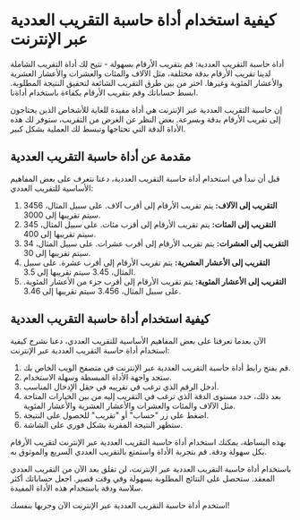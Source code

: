 كيفية استخدام أداة حاسبة التقريب العددية عبر الإنترنت
=====================================================

أداة حاسبة التقريب العددية: قم بتقريب الأرقام بسهولة - تتيح لك أداة التقريب الشاملة لدينا تقريب الأرقام بدقة مختلفة، مثل الآلاف والمئات والعشرات والأعشار العشرية والأعشار المئوية وغيرها. اختر من بين طرق التقريب الشائعة لتحقيق النتيجة المطلوبة. ابسط حساباتك وقم بتقريب الأرقام بكفاءة باستخدام أداةنا.

إن حاسبة التقريب العددية عبر الإنترنت هي أداة مفيدة للغاية للأشخاص الذين يحتاجون إلى تقريب الأرقام بدقة وبسرعة. بغض النظر عن الغرض من التقريب، ستوفر لك هذه الأداة الدقة التي تحتاجها وتبسط لك العملية بشكل كبير.

مقدمة عن أداة حاسبة التقريب العددية
-----------------------------------

قبل أن نبدأ في استخدام أداة حاسبة التقريب العددية، دعنا نتعرف على بعض المفاهيم الأساسية للتقريب العددي:

1. **التقريب إلى الآلاف:** يتم تقريب الأرقام إلى أقرب آلاف. على سبيل المثال، 3456 سيتم تقريبها إلى 3000.
2. **التقريب إلى المئات:** يتم تقريب الأرقام إلى أقرب مئات. على سبيل المثال، 345 سيتم تقريبها إلى 400.
3. **التقريب إلى العشرات:** يتم تقريب الأرقام إلى أقرب عشرات. على سبيل المثال، 34 سيتم تقريبها إلى 30.
4. **التقريب إلى الأعشار العشرية:** يتم تقريب الأرقام إلى أقرب عشرة. على سبيل المثال، 3.45 سيتم تقريبها إلى 3.5.
5. **التقريب إلى الأعشار المئوية:** يتم تقريب الأرقام إلى أقرب جزء من الأعشار المئوية. على سبيل المثال، 3.456 سيتم تقريبها إلى 3.46.

كيفية استخدام أداة حاسبة التقريب العددية
----------------------------------------

الآن بعدما تعرفنا على بعض المفاهيم الأساسية للتقريب العددي، دعنا نشرح كيفية استخدام أداة حاسبة التقريب العددية عبر الإنترنت:

1. قم بفتح رابط أداة حاسبة التقريب العددية عبر الإنترنت في متصفح الويب الخاص بك.
2. ستجد واجهة الأداة المبسطة وسهلة الاستخدام.
3. أدخل الرقم الذي ترغب في تقريبه في حقل الإدخال المناسب.
4. بعد ذلك، حدد مستوى الدقة الذي ترغب في التقريب إليه من بين الخيارات المتاحة مثل الآلاف والمئات والعشرات والأعشار العشرية والأعشار المئوية.
5. اضغط على زر "حساب" أو "تقريب" للحصول على النتيجة.
6. ستظهر النتيجة المقربة بشكل فوري على الشاشة.

بهذه البساطة، يمكنك استخدام أداة حاسبة التقريب العددية عبر الإنترنت لتقريب الأرقام بكل سهولة ودقة. قم بتجربة الأداة واستمتع بالتقريب العددي السريع والموثوق به.

باستخدام أداة حاسبة التقريب العددية عبر الإنترنت، لن تقلق بعد الآن من التقريب العددي المعقد. ستحصل على النتائج المطلوبة بسهولة وفي وقت قصير. اجعل حساباتك أكثر سلاسة ودقة باستخدام هذه الأداة المفيدة.

استخدم أداة حاسبة التقريب العددية عبر الإنترنت الآن وجربها بنفسك!